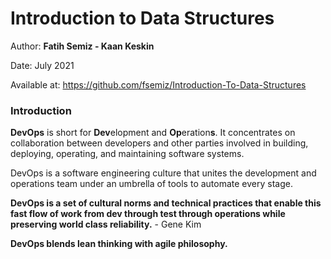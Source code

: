 # Introduction to Data Structures

Author: **Fatih Semiz - Kaan Keskin**

Date: July 2021

Available at: https://github.com/fsemiz/Introduction-To-Data-Structures

### Introduction

**DevOps** is short for **Dev**elopment and **Op**eration**s**.
It concentrates on collaboration between developers and other parties involved in building, deploying, operating, and maintaining software systems.

DevOps is a software engineering culture that unites the development and operations team under an umbrella of tools to automate every stage.

**DevOps is a set of cultural norms and technical practices that enable this fast flow of work from dev through test through operations while preserving world class reliability.** - Gene Kim

**DevOps blends lean thinking with agile philosophy.**
